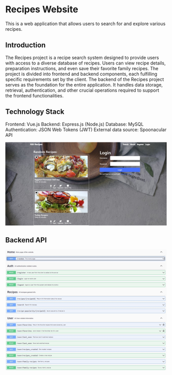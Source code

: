 # Recipes Website
This is a web application that allows users to search for and explore various recipes.

## Introduction
The Recipes project is a recipe search system designed to provide users with access to a diverse database of recipes. Users can view recipe details, preparation instructions, and even save their favorite family recipes. The project is divided into frontend and backend components, each fulfilling specific requirements set by the client.
The backend of the Recipes project serves as the foundation for the entire application. It handles data storage, retrieval, authentication, and other crucial operations required to support the frontend functionalities.

## Technology Stack
Frontend: Vue.js
Backend: Express.js (Node.js)
Database: MySQL
Authentication: JSON Web Tokens (JWT)
External data source: Spoonacular API

![homepage-img](images/homepage-img.jpg "homepage-img")<br>

## Backend API
![api-img](images/api-img.jpg "api-img")<br>